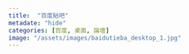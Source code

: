```yaml
---
title:  "百度貼吧"
metadate: "hide"
categories: [百度, 桌面, 論壇]
image: "/assets/images/baidutieba_desktop_1.jpg"
---
```

